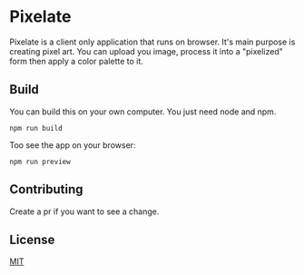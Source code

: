 # Pixelate

Pixelate is a client only application that runs on browser. It's main purpose is creating pixel art. You can upload you image, process it into a "pixelized" form then apply a color palette to it.

## Build

You can build this on your own computer. You just need node and npm.
```
npm run build
```

Too see the app on your browser:
``` 
npm run preview
```

## Contributing

Create a pr if you want to see a change. 

## License

[MIT](https://choosealicense.com/licenses/mit/)
